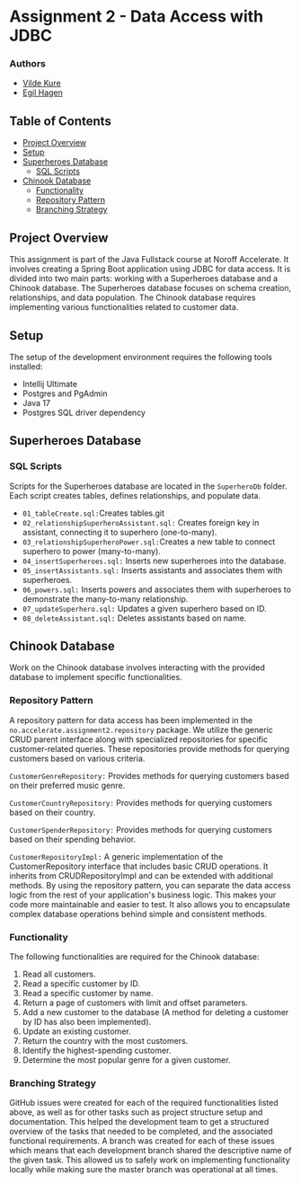 # Assignment 2 - Data Access with JDBC 

### Authors 
- [Vilde Kure](https://github.com/vildekure)
- [Egil Hagen](https://github.com/egilhagen)

## Table of Contents

- [Project Overview](#project-overview)
- [Setup](#setup)
- [Superheroes Database](#superheroes-database)
    - [SQL Scripts](#sql-scripts)
- [Chinook Database](#chinook-database)
    - [Functionality](#functionality)
    - [Repository Pattern](#repository-pattern)
    - [Branching Strategy](#branching-strategy)


## Project Overview

This assignment is part of the Java Fullstack course at Noroff Accelerate. It involves creating a Spring Boot application using JDBC for data access. It is divided into two main parts: working with a Superheroes database and a Chinook database. The Superheroes database focuses on schema creation, relationships, and data population. The Chinook database requires implementing various functionalities related to customer data.

## Setup

The setup of the development environment requires the following tools installed:

- Intellij Ultimate
- Postgres and PgAdmin
- Java 17
- Postgres SQL driver dependency

## Superheroes Database

### SQL Scripts

Scripts for the Superheroes database are located in the `SuperheroDb` folder. Each script creates tables, defines relationships, and populate data.
- `01_tableCreate.sql:`Creates tables.git
- `02_relationshipSuperheroAssistant.sql:` Creates foreign key in assistant, connecting it to superhero (one-to-many).
- `03_relationshipSuperheroPower.sql:`Creates a new table to connect superhero to power (many-to-many).
- `04_insertSuperheroes.sql:` Inserts new superheroes into the database.
- `05_insertAssistants.sql:` Inserts assistants and associates them with superheroes.
- `06_powers.sql:` Inserts powers and associates them with superheroes to demonstrate the many-to-many relationship.
- `07_updateSuperhero.sql:` Updates a given superhero based on ID.
- `08_deleteAssistant.sql:` Deletes assistants based on name.


## Chinook Database

Work on the Chinook database involves interacting with the provided database to implement specific functionalities.



### Repository Pattern

A repository pattern for data access has been implemented in the `no.accelerate.assignment2.repository` package. 
We utilize the generic CRUD parent interface along with specialized repositories for specific customer-related queries. 
These repositories provide methods for querying customers based on various criteria.

`CustomerGenreRepository:` Provides methods for querying customers based on their preferred music genre.

`CustomerCountryRepository:` Provides methods for querying customers based on their country.

`CustomerSpenderRepository:` Provides methods for querying customers based on their spending behavior.

`CustomerRepositoryImpl:` A generic implementation of the CustomerRepository interface that includes basic CRUD operations. It inherits from CRUDRepositoryImpl and can be extended with additional methods.
By using the repository pattern, you can separate the data access logic from the rest of your application's business logic. This makes your code more maintainable and easier to test. It also allows you to encapsulate complex database operations behind simple and consistent methods.


### Functionality
The following functionalities are required for the Chinook database:

1. Read all customers.
2. Read a specific customer by ID.
3. Read a specific customer by name.
4. Return a page of customers with limit and offset parameters.
5. Add a new customer to the database (A method for deleting a customer by ID has also been implemented).
6. Update an existing customer.
7. Return the country with the most customers.
8. Identify the highest-spending customer.
9. Determine the most popular genre for a given customer.

### Branching Strategy
GitHub issues were created for each of the required functionalities listed above, as well as for other tasks such as project structure setup and documentation.  This helped the development team to get a structured overview of the tasks that needed to be completed, and the associated functional requirements.
A branch was created for each of these issues which means that each development branch shared the descriptive name of the given task.
This allowed us to safely work on implementing functionality locally while making sure the master branch was operational at all times. 





